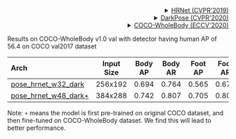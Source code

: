 <!-- [ALGORITHM] -->

<details>
<summary align="right"><a href="http://openaccess.thecvf.com/content_CVPR_2019/html/Sun_Deep_High-Resolution_Representation_Learning_for_Human_Pose_Estimation_CVPR_2019_paper.html">HRNet (CVPR'2019)</a></summary>

```bibtex
@inproceedings{sun2019deep,
  title={Deep high-resolution representation learning for human pose estimation},
  author={Sun, Ke and Xiao, Bin and Liu, Dong and Wang, Jingdong},
  booktitle={Proceedings of the IEEE conference on computer vision and pattern recognition},
  pages={5693--5703},
  year={2019}
}
```

</details>

<!-- [ALGORITHM] -->

<details>
<summary align="right"><a href="http://openaccess.thecvf.com/content_CVPR_2020/html/Zhang_Distribution-Aware_Coordinate_Representation_for_Human_Pose_Estimation_CVPR_2020_paper.html">DarkPose (CVPR'2020)</a></summary>

```bibtex
@inproceedings{zhang2020distribution,
  title={Distribution-aware coordinate representation for human pose estimation},
  author={Zhang, Feng and Zhu, Xiatian and Dai, Hanbin and Ye, Mao and Zhu, Ce},
  booktitle={Proceedings of the IEEE/CVF Conference on Computer Vision and Pattern Recognition},
  pages={7093--7102},
  year={2020}
}
```

</details>

<!-- [DATASET] -->

<details>
<summary align="right"><a href="https://link.springer.com/chapter/10.1007/978-3-030-58545-7_12">COCO-WholeBody (ECCV'2020)</a></summary>

```bibtex
@inproceedings{jin2020whole,
  title={Whole-Body Human Pose Estimation in the Wild},
  author={Jin, Sheng and Xu, Lumin and Xu, Jin and Wang, Can and Liu, Wentao and Qian, Chen and Ouyang, Wanli and Luo, Ping},
  booktitle={Proceedings of the European Conference on Computer Vision (ECCV)},
  year={2020}
}
```

</details>

Results on COCO-WholeBody v1.0 val with detector having human AP of 56.4 on COCO val2017 dataset

| Arch  | Input Size | Body AP | Body AR | Foot AP | Foot AR | Face AP | Face AR  | Hand AP | Hand AR | Whole AP | Whole AR | ckpt | log |
| :---- | :--------: | :-----: | :-----: | :-----: | :-----: | :-----: | :------: | :-----: | :-----: | :------: |:-------: |:------: | :------: |
| [pose_hrnet_w32_dark](/configs/wholebody/2d_kpt_sview_rgb_img/topdown_heatmap/coco-wholebody/hrnet_w32_coco_wholebody_256x192_dark.py)  | 256x192 | 0.694 | 0.764 | 0.565 | 0.674 | 0.736 | 0.808 | 0.503 | 0.602 | 0.582 | 0.671 | [ckpt](https://download.openmmlab.com/mmpose/top_down/hrnet/hrnet_w32_coco_wholebody_256x192_dark-469327ef_20200922.pth) | [log](https://download.openmmlab.com/mmpose/top_down/hrnet/hrnet_w32_coco_wholebody_256x192_dark_20200922.log.json) |
| [pose_hrnet_w48_dark+](/configs/wholebody/2d_kpt_sview_rgb_img/topdown_heatmap/coco-wholebody/hrnet_w48_coco_wholebody_384x288_dark_plus.py)  | 384x288 | 0.742 | 0.807 | 0.705 | 0.804 | 0.840 | 0.892 | 0.602 | 0.694 | 0.661 | 0.743 | [ckpt](https://download.openmmlab.com/mmpose/top_down/hrnet/hrnet_w48_coco_wholebody_384x288_dark-f5726563_20200918.pth) | [log](https://download.openmmlab.com/mmpose/top_down/hrnet/hrnet_w48_coco_wholebody_384x288_dark_20200918.log.json) |

Note: `+` means the model is first pre-trained on original COCO dataset, and then fine-tuned on COCO-WholeBody dataset. We find this will lead to better performance.
